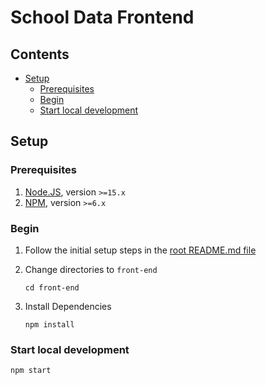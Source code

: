# School Data Frontend <!-- omit in toc -->

## Contents <!-- omit in toc -->

- [Setup](#setup)
  - [Prerequisites](#prerequisites)
  - [Begin](#begin)
  - [Start local development](#start-local-development)

## Setup

### Prerequisites

1. [Node.JS](https://nodejs.org/en/), version `>=15.x`
2. [NPM](https://www.npmjs.com/), version `>=6.x`

### Begin

1. Follow the initial setup steps in the [root README.md file](/README.md#setup)
2. Change directories to `front-end`

   ```shell
   cd front-end
   ```

3. Install Dependencies

   ```shell
   npm install
   ```

### Start local development

```shell
npm start
```
